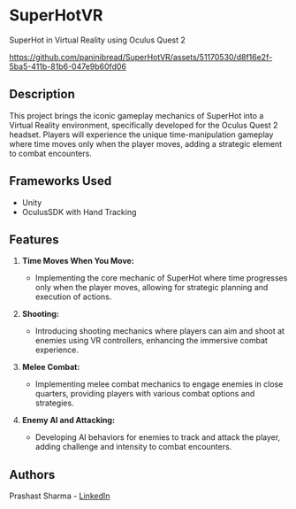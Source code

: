 # SuperHotVR
SuperHot in Virtual Reality using Oculus Quest 2


https://github.com/paninibread/SuperHotVR/assets/51170530/d8f16e2f-5ba5-411b-81b6-047e9b60fd06


## Description
This project brings the iconic gameplay mechanics of SuperHot into a Virtual Reality environment, specifically developed for the Oculus Quest 2 headset. Players will experience the unique time-manipulation gameplay where time moves only when the player moves, adding a strategic element to combat encounters.

## Frameworks Used
- Unity
- OculusSDK with Hand Tracking

## Features
1. **Time Moves When You Move:**
   - Implementing the core mechanic of SuperHot where time progresses only when the player moves, allowing for strategic planning and execution of actions.

2. **Shooting:**
   - Introducing shooting mechanics where players can aim and shoot at enemies using VR controllers, enhancing the immersive combat experience.

3. **Melee Combat:**
   - Implementing melee combat mechanics to engage enemies in close quarters, providing players with various combat options and strategies.

4. **Enemy AI and Attacking:**
   - Developing AI behaviors for enemies to track and attack the player, adding challenge and intensity to combat encounters.

## Authors

Prashast Sharma - [LinkedIn](https://www.linkedin.com/in/prashast-sharma-690778230/)
